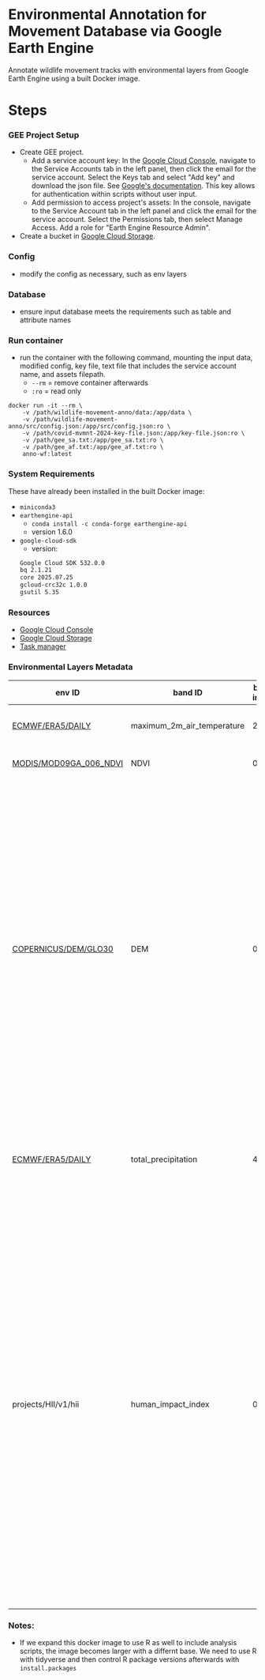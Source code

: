 # Environmental Annotation for Movement Database via Google Earth Engine

Annotate wildlife movement tracks with environmental layers from Google Earth Engine using a built Docker image. 

# Steps

### GEE Project Setup

- Create GEE project.
  - Add a service account key: In the [Google Cloud Console](https://console.cloud.google.com), navigate to the Service Accounts tab in the left panel, then click the email for the service account. Select the Keys tab and select "Add key" and download the json file. See [Google's documentation](https://cloud.google.com/iam/docs/keys-create-delete#creating). This key allows for authentication within scripts without user input.
  - Add permission to access project's assets: In the console, navigate to the Service Account tab in the left panel and click the email for the service account. Select the Permissions tab, then select Manage Access. Add a role for "Earth Engine Resource Admin".
- Create a bucket in [Google Cloud Storage](https://console.cloud.google.com/storage).

### Config

- modify the config as necessary, such as env layers

### Database

- ensure input database meets the requirements such as table and attribute names

### Run container

- run the container with the following command, mounting the input data, modified config, key file, text file that includes the service account name, and assets filepath.
  - `--rm` = remove container afterwards
  - `:ro` = read only
  
```
docker run -it --rm \
    -v /path/wildlife-movement-anno/data:/app/data \
    -v /path/wildlife-movement-anno/src/config.json:/app/src/config.json:ro \
    -v /path/covid-mvmnt-2024-key-file.json:/app/key-file.json:ro \
    -v /path/gee_sa.txt:/app/gee_sa.txt:ro \
    -v /path/gee_af.txt:/app/gee_af.txt:ro \
    anno-wf:latest
```

### System Requirements

These have already been installed in the built Docker image:

- `miniconda3`
- `earthengine-api`
  - `conda install -c conda-forge earthengine-api`
  - version 1.6.0
- `google-cloud-sdk`
  - version:
  ```bash
  Google Cloud SDK 532.0.0
  bq 2.1.21
  core 2025.07.25
  gcloud-crc32c 1.0.0
  gsutil 5.35
  ```

### Resources

- [Google Cloud Console](https://console.cloud.google.com)
- [Google Cloud Storage](https://console.cloud.google.com/storage)
- [Task manager](https://code.earthengine.google.com/tasks)

### Environmental Layers Metadata

env ID | band ID | band index | col_name | details
-- | -- | -- | -- | --
[ECMWF/ERA5/DAILY](https://developers.google.com/earth-engine/datasets/catalog/ECMWF_ERA5_DAILY) | maximum_2m_air_temperature | 2 | tmax | units = Kelvin, pixel size = 27830 meters
[MODIS/MOD09GA_006_NDVI](https://developers.google.com/earth-engine/datasets/catalog/MODIS_MOD09GA_006_NDVI) | NDVI | 0 | ndvi | pixel size = 463.313 meters
[COPERNICUS/DEM/GLO30](https://developers.google.com/earth-engine/datasets/catalog/COPERNICUS_DEM_GLO30) | DEM | 0 | elev | digital elevation model, units = meters above sea level, resolution = 30 meters, split up into tiles spatially. This dataset is timeless for our purposes, but has underlying timestamp metadata per individual image that is interpretable and filtered under the hood by default. Therefore this dataset must be mosaic'd for processing to ignore time. Filter out negative values after annotation.
[ECMWF/ERA5/DAILY](https://developers.google.com/earth-engine/datasets/catalog/ECMWF_ERA5_DAILY) | total_precipitation | 4 | precip | units = meters, daily sums of total precipitation. Filter out negative values after annotation.
projects/HII/v1/hii | human_impact_index | 0 | hfp | Custom collection created by [Wildlife Convervation Society](https://www.wcs.org/), see GEE layers displayed [here](https://code.earthengine.google.com/f904097220e577cad2e0dc5379371c91) and [data description](https://www.wcshumanfootprint.org/data-access). One image per year 2001-2020 that encompasses January 1 - December 31. But because the timestamps are specifically for the single day 1/1/YYYY and have no inherent end date for 12/31, we must both create a specific timestamp attribute in the event data for this layer and add the property for time end to the image collection.


### Notes:

- If we expand this docker image to use R as well to include analysis scripts, the image becomes larger with a differnt base. We need to use R with tidyverse and then control R package versions afterwards with `install.packages`

